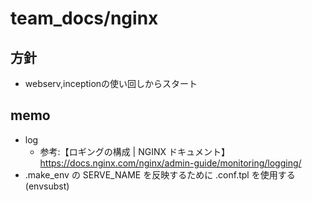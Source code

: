 # team_docs/nginx

## 方針

- webserv,inceptionの使い回しからスタート

## memo

- log
  - 参考:【ロギングの構成 | NGINX ドキュメント】 https://docs.nginx.com/nginx/admin-guide/monitoring/logging/
- .make_env の SERVE_NAME を反映するために .conf.tpl を使用する(envsubst)
